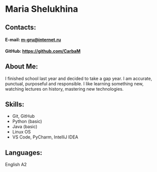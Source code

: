 
# Maria Shelukhina 
## Contacts:
#### E-mail: m-gru@internet.ru
#### GitHub: https://github.com/CarbaM
## About Me:
I finished school last year and decided to take a gap year. 
I am accurate, punctual, purposeful and responsible. I like learning something new, watching lectures on history, mastering new technologies.
## Skills:
* Git, GitHub
* Python (basic)
* Java (basic)
* Linux OS
* VS Code, PyCharm, IntelliJ IDEA
## Languages:
English A2